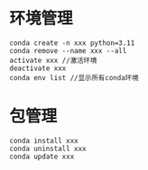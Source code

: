 # 环境管理

```
conda create -n xxx python=3.11
conda remove --name xxx --all
activate xxx //激活环境
deactivate xxx
conda env list //显示所有conda环境
```

# 包管理

```
conda install xxx
conda uninstall xxx
conda update xxx

```


